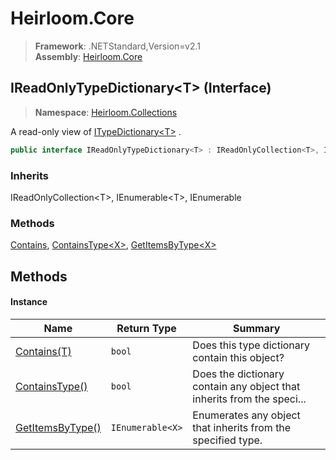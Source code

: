 # Heirloom.Core

> **Framework**: .NETStandard,Version=v2.1  
> **Assembly**: [Heirloom.Core][0]

## IReadOnlyTypeDictionary\<T> (Interface)

> **Namespace**: [Heirloom.Collections][0]

A read-only view of [ITypeDictionary\<T>][1] .

```cs
public interface IReadOnlyTypeDictionary<T> : IReadOnlyCollection<T>, IEnumerable<T>, IEnumerable
```

### Inherits

IReadOnlyCollection\<T>, IEnumerable\<T>, IEnumerable

### Methods

[Contains][2], [ContainsType\<X>][3], [GetItemsByType\<X>][4]

## Methods

#### Instance

| Name                     | Return Type      | Summary                                                                |
|--------------------------|------------------|------------------------------------------------------------------------|
| [Contains(T)][2]         | `bool`           | Does this type dictionary contain this object?                         |
| [ContainsType<X>()][3]   | `bool`           | Does the dictionary contain any object that inherits from the speci... |
| [GetItemsByType<X>()][4] | `IEnumerable<X>` | Enumerates any object that inherits from the specified type.           |

[0]: ../../Heirloom.Core.md
[1]: ITypeDictionary[T].md
[2]: IReadOnlyTypeDictionary[T]/Contains.md
[3]: IReadOnlyTypeDictionary[T]/ContainsType[X].md
[4]: IReadOnlyTypeDictionary[T]/GetItemsByType[X].md
